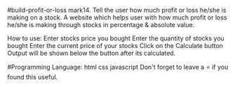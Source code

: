 #build-profit-or-loss
mark14.
Tell the user how much profit or loss he/she is making on a stock. A website which helps user with how much profit or loss he/she is making through stocks in percentage & absolute value.

How to use:
Enter stocks price you bought
Enter the quantity of stocks you bought
Enter the current price of your stocks
Click on the Calculate button
Output will be shown below the button after its calculated.

#Programming Language:
html
css
javascript
Don't forget to leave a ⭐ if you found this useful.
